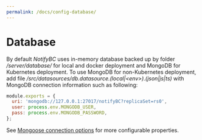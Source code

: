 ```yaml
---
permalink: /docs/config-database/
---
```


# Database

By default _NotifyBC_ uses in-memory database backed up by folder _/server/database/_ for local and docker deployment and MongoDB for Kubernetes deployment. To use MongoDB for non-Kubernetes deployment, add file _/src/datasources/db.datasource.(local|\<env\>).(json|js|ts)_ with MongoDB connection information such as following:

```js
module.exports = {
  uri: 'mongodb://127.0.0.1:27017/notifyBC?replicaSet=rs0',
  user: process.env.MONGODB_USER,
  pass: process.env.MONGODB_PASSWORD,
};
```

See [Mongoose connection options](https://mongoosejs.com/docs/connections.html#options) for more configurable properties.
